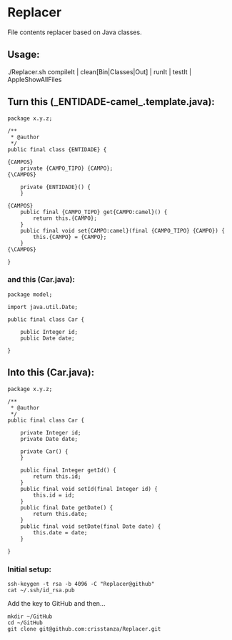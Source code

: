 # Replacer
File contents replacer based on Java classes.

## Usage:

./Replacer.sh compileIt | clean[Bin|Classes|Out] | runIt | testIt | AppleShowAllFiles

## Turn this (\_ENTIDADE-camel\_.template.java):

	package x.y.z;

	/**
	 * @author
	 */
	public final class {ENTIDADE} {

	{CAMPOS}
		private {CAMPO_TIPO} {CAMPO};
	{\CAMPOS}

		private {ENTIDADE}() {
		}

	{CAMPOS}
		public final {CAMPO_TIPO} get{CAMPO:camel}() {
			return this.{CAMPO};
		}
		public final void set{CAMPO:camel}(final {CAMPO_TIPO} {CAMPO}) {
			this.{CAMPO} = {CAMPO};
		}
	{\CAMPOS}

	}

### and this (Car.java):

	package model;

	import java.util.Date;

	public final class Car {

		public Integer id;
		public Date date;

	}

## Into this (Car.java):

	package x.y.z;

	/**
	 * @author 
	 */
	public final class Car {

		private Integer id;
		private Date date;

		private Car() {
		}

		public final Integer getId() {
			return this.id;
		}
		public final void setId(final Integer id) {
			this.id = id;
		}
		public final Date getDate() {
			return this.date;
		}
		public final void setDate(final Date date) {
			this.date = date;
		}

	}

### Initial setup:

	ssh-keygen -t rsa -b 4096 -C "Replacer@github"
	cat ~/.ssh/id_rsa.pub

Add the key to GitHub and then...

	mkdir ~/GitHub
	cd ~/GitHub
	git clone git@github.com:crisstanza/Replacer.git
